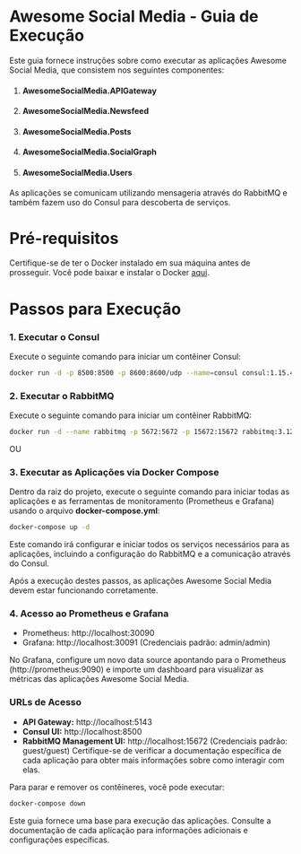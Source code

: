 
# Awesome Social Media - Guia de Execução
Este guia fornece instruções sobre como executar as aplicações Awesome Social Media, que consistem nos seguintes componentes:

1. #### AwesomeSocialMedia.APIGateway
2. #### AwesomeSocialMedia.Newsfeed
3. #### AwesomeSocialMedia.Posts
4. #### AwesomeSocialMedia.SocialGraph
5. #### AwesomeSocialMedia.Users
As aplicações se comunicam utilizando mensageria através do RabbitMQ e também fazem uso do Consul para descoberta de serviços.

# Pré-requisitos
Certifique-se de ter o Docker instalado em sua máquina antes de prosseguir. Você pode baixar e instalar o Docker [aqui](https://docs.docker.com/desktop/install/windows-install/).

# Passos para Execução
### 1. Executar o Consul
   Execute o seguinte comando para iniciar um contêiner Consul:
```bash
docker run -d -p 8500:8500 -p 8600:8600/udp --name=consul consul:1.15.4 agent -server -ui -node=server-1 -bootstrap-expect=1 -client=0.0.0.0
```

### 2. Executar o RabbitMQ
   Execute o seguinte comando para iniciar um contêiner RabbitMQ:

```bash
docker run -d --name rabbitmq -p 5672:5672 -p 15672:15672 rabbitmq:3.12-management
```
OU 

### 3. Executar as Aplicações via Docker Compose
Dentro da raiz do projeto, execute o seguinte comando para iniciar todas as aplicações e as ferramentas de monitoramento (Prometheus e Grafana) usando o arquivo **docker-compose.yml**:
```bash
docker-compose up -d
```
Este comando irá configurar e iniciar todos os serviços necessários para as aplicações, incluindo a configuração do RabbitMQ e a comunicação através do Consul.

Após a execução destes passos, as aplicações Awesome Social Media devem estar funcionando corretamente.

### 4. Acesso ao Prometheus e Grafana
* Prometheus: http://localhost:30090
* Grafana: http://localhost:30091 (Credenciais padrão: admin/admin)

No Grafana, configure um novo data source apontando para o Prometheus (http://prometheus:9090) e importe um dashboard para visualizar as métricas das aplicações Awesome Social Media.

### URLs de Acesso
* **API Gateway:** http://localhost:5143
* **Consul UI:** http://localhost:8500
* **RabbitMQ Management UI:** http://localhost:15672 (Credenciais padrão: guest/guest)
Certifique-se de verificar a documentação específica de cada aplicação para obter mais informações sobre como interagir com elas.

Para parar e remover os contêineres, você pode executar:

```bash
docker-compose down
```
Este guia fornece uma base para execução das aplicações. Consulte a documentação de cada aplicação para informações adicionais e configurações específicas.